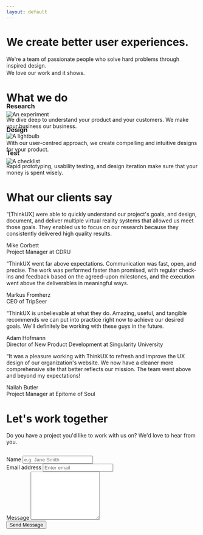 ```yaml
---
layout: default
---
```


<div class="jumbotron">
  <div class="jumbo-header">
    <h1 class="text-center">We create better user experiences.</h1>
    <p class="text-center">We're a team of passionate people who solve hard problems through inspired design.</p>
    <p class="text-center" style="margin-top:-.8em;">We love our work and it shows.</p>
  </div>
</div>
<div class="container">

  <div class="row">
    <div class="col-xs-12">
      <h1 class="text-center">What we do</h1>
    </div>
  </div>

  <div class="row">
    <div class="col-xs-12 col-sm-4">
      <div class="feature">
        <div class="text-center">
          <img class="feature-icon" src="{{ site.baseurl }}/images/experiment-icon.svg" alt="An experiment">
        </div>
        <h3 class="text-center" style="margin-top:-40px">Research</h3>
        <p>We dive deep to understand your product and your customers. We make your business our business.</p>
      </div>
    </div>
    <div class="col-xs-12 col-sm-4">
      <div class="feature">
        <div class="text-center" style="margin-top:-5px;">
          <img class="feature-icon" src="{{ site.baseurl }}/images/light-icon.svg" alt="A lightbulb">
        </div>
        <h3 class="text-center" style="margin-top:-35px">Design</h3>
        <p>With our user-centred approach, we create compelling and intuitive designs for your product.</p>
      </div>
    </div>
    <div class="col-xs-12 col-sm-4">
      <div class="feature">
        <div class="text-center">
          <img class="feature-icon" src="{{ site.baseurl }}/images/notes-icon.svg" alt="A checklist">
        </div>
        <h3 class="text-center" style="margin-top:-40px">Test</h3>
        <p>Rapid prototyping, usability testing, and design iteration make sure that your money is spent wisely.</p>
      </div>
    </div>
  </div>
  
  
  <div class="row landing-page-section">
    <div class="col-xs-12">
      <h1 class="text-center">What our clients say</h1>
    </div>
  </div>
  
  <div class="row">
    <div class="col-xs-12 col-sm-6">
      <div class="testimonial">
        <p>
          <span class="dropcap">“</span>[ThinkUX] were able to quickly understand our project's goals, and design, document, and deliver multiple virtual reality systems that allowed us meet those goals. They enabled us to focus on our research because they consistently delivered high quality results.
        </p>
        <div class="attribution">
          <div class="attr-name">
            Mike Corbett
          </div>
          <div class="attr-title">
            Project Manager at CDRU
          </div>
        </div>
      </div>
    </div>
    <div class="col-xs-12 col-sm-6">
      <div class="testimonial">
        <p>
          <span class="dropcap">“</span>ThinkUX went far above expectations. Communication was fast, open, and precise. The work was performed faster than promised, with regular check-ins and feedback based on the agreed-upon milestones, and the execution went above the deliverables in meaningful ways.
        </p>
        <div class="attribution">
          <div class="attr-name">
            Markus Fromherz
          </div>
          <div class="attr-title">
            CEO of TripSeer
          </div>
        </div>
      </div>
    </div>
  </div>
  
  <div class="row">
    <div class="col-xs-12 col-sm-6">
      <div class="testimonial">
        <p>
          <span class="dropcap">“</span>ThinkUX is unbelievable at what they do. Amazing, useful, and tangible recommends we can put into practice right now to achieve our desired goals. We'll definitely be working with these guys in the future.
        </p>
        <div class="attribution">
          <div class="attr-name">
            Adam Hofmann
          </div>
          <div class="attr-title">
            Director of New Product Development at Singularity University
          </div>
        </div>
      </div>
    </div>
    <div class="col-xs-12 col-sm-6">
      <div class="testimonial">
        <p>
          <span class="dropcap">“</span>It was a pleasure working with ThinkUX to refresh and improve the UX design of our organization's website. We now have a cleaner more comprehensive site that better reflects our mission. The team went above and beyond my expectations!
        </p>
        <div class="attribution">
          <div class="attr-name">
            Nailah Butler
          </div>
          <div class="attr-title">
            Project Manager at Epitome of Soul
          </div>
        </div>
      </div>
    </div>
  </div>
  
  <div class="row landing-page-section">
    <div class="col-xs-12">
      <h1 class="text-center">Let's work together</h1>
      <p class="section-subheading">Do you have a project you'd like to work with us on? We'd love to hear from you.</p>
    </div>
  </div>
  
  <div class="row" style="margin-top:2em;">
    <div class="col-xs-8 col-xs-offset-2 col-sm-4 col-sm-offset-4">
      <form action="https://formspree.io/info@thinkux.ca" method="POST">
        <div class="form-group row">
          <label for="name">Name</label>
          <input type="text" class="form-control" name="name" placeholder="e.g. Jane Smith" required>
        </div>
        <div class="form-group row">
          <label for="_replyto">Email address</label>
          <input type="text" class="form-control" name="_subject" placeholder="Enter email" required>
        </div>
        <div class="form-group row">
          <label for="_message">Message</label>
          <textarea rows="8" name="_message" class="form-control"></textarea>
        </div>
        <div class="form-group row">
          <input type="submit" class="btn-block" value="Send Message">
        </div>
      </form>
    </div>
  </div>
  
</div>
